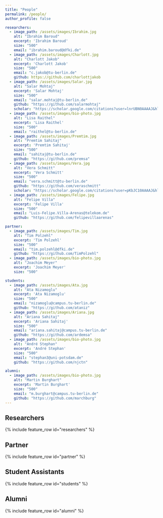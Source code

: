 ```yaml
---
title: "People"
permalink: /people/
author_profile: false

researchers:
  - image_path: /assets/images/Ibrahim.jpg
    alt: "Ibrahim Baroud"
    excerpt: 'Ibrahim Baroud'
    size: "500"
    email: "ibrahim.baroud@dfki.de"
  - image_path: /assets/images/Charlott.jpg
    alt: "Charlott Jakob"
    excerpt: 'Charlott Jakob'
    size: "500"
    email: "c.jakob@tu-berlin.de"
    github: https://github.com/charlottjakob
  - image_path: /assets/images/Salar.jpg
    alt: "Salar Mohtaj"
    excerpt: 'Salar Mohtaj'
    size: "500"
    email: "salar.mohtaj@tu-berlin.de"   
    github: "https://github.com/salarmohtaj"
    scholar: "https://scholar.google.com/citations?user=lnrUBN0AAAAJ&hl=en"
  - image_path: /assets/images/bio-photo.jpg
    alt: "Lisa Raithel"
    excerpt: 'Lisa Raithel'
    size: "500" 
    email: "raithel@tu-berlin.de"
  - image_path: /assets/images/Premtim.jpg
    alt: "Premtim Sahitaj"
    excerpt: 'Premtim Sahitaj'
    size: "500"
    email: "sahitaj@tu-berlin.de"
    github: "https://github.com/premsa"
  - image_path: /assets/images/Vera.jpg
    alt: "Vera Schmitt"
    excerpt: 'Vera Schmitt'
    size: "500"
    email: "vera.schmitt@tu-berlin.de"
    github: "https://github.com/veraschmitt"
    scholar: "https://scholar.google.com/citations?user=pKbJC10AAAAJ&hl=en&oi=ao"
  - image_path: /assets/images/Felipe.jpg
    alt: "Felipe Villa"
    excerpt: 'Felipe Villa'
    size: "500"
    email: "Luis-Felipe.Villa-Arenas@telekom.de"
    github: "https://github.com/felipevillaarenas"

partner:
  - image_path: /assets/images/Tim.jpg
    alt: "Tim Polzehl"
    excerpt: 'Tim Polzehl'
    size: "500"
    email: "tim.polzehl@dfki.de"
    github: "https://github.com/TimPolzehl"
  - image_path: /assets/images/bio-photo.jpg
    alt: "Joachim Meyer"
    excerpt: 'Joachim Meyer'
    size: "500"  

students:
  - image_path: /assets/images/Ata.jpg
    alt: "Ata Nizamoglu"
    excerpt: 'Ata Nizamoglu'
    size: "500"
    email: "nizamoglu@campus.tu-berlin.de"
    github: "https://github.com/ataniz"
  - image_path: /assets/images/Ariana.jpg
    alt: "Ariana Sahitaj"
    excerpt: 'Ariana Sahitaj'
    size: "500"
    email: "ariana.sahitaj@campus.tu-berlin.de"
    github: "https://github.com/ardemsa"
  - image_path: /assets/images/bio-photo.jpg
    alt: "André Stephan"
    excerpt: 'André Stephan'
    size: "500"  
    email: "stephan3@uni-potsdam.de"
    github: "https://github.com/njctn"

alumni:
  - image_path: /assets/images/bio-photo.jpg
    alt: "Martin Burghart"
    excerpt: 'Martin Burghart'
    size: "500"
    email: "m.burghart@campus.tu-berlin.de"
    github: "https://github.com/marchburg"
---
```




## Researchers

{% include feature_row id="researchers" %}

## Partner

{% include feature_row id="partner" %}

## Student Assistants

{% include feature_row id="students" %}

## Alumni

{% include feature_row id="alumni" %}
